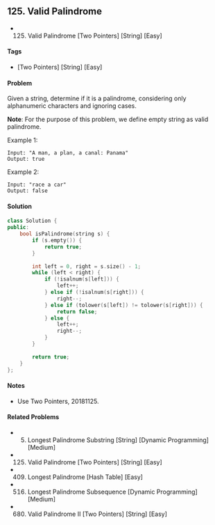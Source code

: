 ## 125. Valid Palindrome
- 125. Valid Palindrome [Two Pointers] [String] [Easy]

#### Tags
- [Two Pointers] [String] [Easy]

#### Problem
Given a string, determine if it is a palindrome, considering only alphanumeric characters and ignoring cases.

**Note**: For the purpose of this problem, we define empty string as valid palindrome.

Example 1:

    Input: "A man, a plan, a canal: Panama"
    Output: true

Example 2:

    Input: "race a car"
    Output: false

#### Solution
``` C++
class Solution {
public:
    bool isPalindrome(string s) {
        if (s.empty()) {
            return true;
        }
        
        int left = 0, right = s.size() - 1;
        while (left < right) {            
            if (!isalnum(s[left])) {
                left++;
            } else if (!isalnum(s[right])) {
                right--;
            } else if (tolower(s[left]) != tolower(s[right])) {
                return false;
            } else {
                left++;
                right--;
            }
        }
        
        return true;
    }
};
```

#### Notes
- Use Two Pointers, 20181125.

#### Related Problems
- 5. Longest Palindrome Substring [String] [Dynamic Programming] [Medium]
- 125. Valid Palindrome [Two Pointers] [String] [Easy]
- 409. Longest Palindrome [Hash Table] [Easy]
- 516. Longest Palindrome Subsequence [Dynamic Programming] [Medium]
- 680. Valid Palindrome II [Two Pointers] [String] [Easy]
